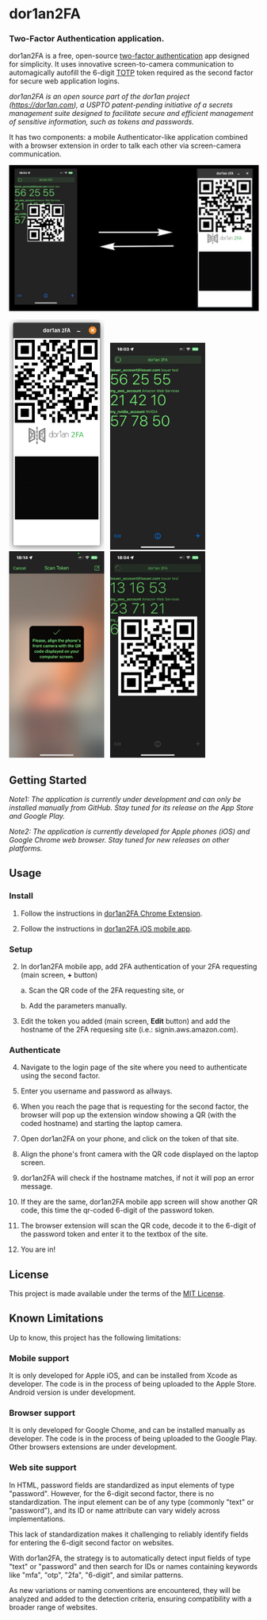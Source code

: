 # dor1an2FA
### Two-Factor Authentication application.

dor1an2FA is a free, open-source [two-factor authentication](https://en.wikipedia.org/wiki/Two-factor_authentication) app designed for simplicity. It uses innovative screen-to-camera communication to automagically autofill the 6-digit [TOTP](https://en.wikipedia.org/wiki/Time-based_one-time_password) token required as the second factor for secure web application logins.

*dor1an2FA is an open source part of the dor1an project (https://dor1an.com), a USPTO patent-pending initiative of a secrets management suite designed to facilitate secure and efficient management of sensitive information, such as tokens and passwords.*

It has two components: a mobile Authenticator-like application combined with a browser extension in order to talk each other via screen-camera communication.



<img src="dor1an2FA_flow.png" width="1000" alt="Flow of dor1an2FA" /> 

<img src="dor1an2FA_extension.png" width="192" alt="Screenshot of dor1an2FA Extension" /> &nbsp;
<img src="dor1an2FA_list.png" width="192" alt="Screenshot of dor1an2FA token list" /> &nbsp;
<img src="dor1an2FA_front_camera.png" width="192" alt="Screenshot of dor1an2FA hostname QR Code scanner" /> &nbsp;
<img src="dor1an2FA_QR_code.png" width="192" alt="Screenshot of dor1an2FA QR Code" />


## Getting Started

*Note1: The application is currently under development and can only be installed manually from GitHub. Stay tuned for its release on the App Store and Google Play.*

*Note2: The application is currently developed for Apple phones (iOS) and Google Chrome web browser. Stay tuned for new releases on other platforms.*

## Usage

### Install

1. Follow the instructions in [dor1an2FA Chrome Extension](https://github.com/ch4r1i3b/dor1an2FA-chrome-extension).

2. Follow the instructions in [dor1an2FA iOS mobile app](https://github.com/ch4r1i3b/dor1an2FA-ios).

### Setup

2. In dor1an2FA mobile app, add 2FA authentication of your 2FA requesting (main screen, **+** button)

    a. Scan the QR code of the 2FA requesting site, or

    b. Add the parameters manually.

3. Edit the token you added (main screen, **Edit** button) and add the hostname of the 2FA requesing site (i.e.: signin.aws.amazon.com).

### Authenticate

4. Navigate to the login page of the site where you need to authenticate using the second factor.

5. Enter you username and password as allways.

6. When you reach the page that is requesting for the second factor, the browser will pop up the extension window showing a QR (with the coded hostname) and starting the laptop camera.

7. Open dor1an2FA on your phone, and click on the token of that site.

8. Align the phone's front camera with the QR code displayed on the laptop screen.

9. dor1an2FA will check if the hostname matches, if not it will pop an error message.

10. If they are the same, dor1an2FA mobile app screen will show another QR code, this time the qr-coded 6-digit of the password token.

11. The browser extension will scan the QR code, decode it to the 6-digit of the password token and enter it to the textbox of the site.

12. You are in!

## License

This project is made available under the terms of the [MIT License](https://opensource.org/licenses/MIT).

## Known Limitations

Up to know, this project has the following limitations:

### Mobile support

It is only developed for Apple iOS, and can be installed from Xcode as developer.
The code is in the process of being uploaded to the Apple Store.
Android version is under development.

### Browser support

 It is only developed for Google Chome, and can be installed manually as developer.
The code is in the process of being uploaded to the Google Play.
Other browsers extensions are under development.

### Web site support

In HTML, password fields are standardized as input elements of type "password". However, for the 6-digit second factor, there is no standardization. The input element can be of any type (commonly "text" or "password"), and its ID or name attribute can vary widely across implementations.

This lack of standardization makes it challenging to reliably identify fields for entering the 6-digit second factor on websites.

With dor1an2FA, the strategy is to automatically detect input fields of type "text" or "password" and then search for IDs or names containing keywords like "mfa", "otp", "2fa", "6-digit", and similar patterns.

As new variations or naming conventions are encountered, they will be analyzed and added to the detection criteria, ensuring compatibility with a broader range of websites.
